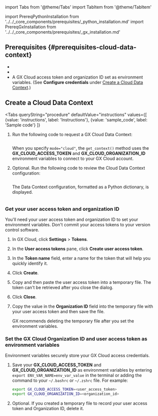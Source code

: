 import Tabs from '@theme/Tabs'
import TabItem from '@theme/TabItem'

import PrereqPythonInstallation from '../../_core_components/prerequisites/_python_installation.md'
import PrereqGxInstallation from '../../_core_components/prerequisites/_gx_installation.md'

## Prerequisites {#prerequisites-cloud-data-context}

- <PrereqPythonInstallation/>
- <PrereqGxInstallation/>
- A GX Cloud access token and organization ID set as environment variables. (See **Configure credentials** under [Create a Cloud Data Context](#create-a-cloud-data-context).)

## Create a Cloud Data Context

<Tabs 
   queryString="procedure"
   defaultValue="instructions"
   values={[
      {value: 'instructions', label: 'Instructions'},
      {value: 'sample_code', label: 'Sample code'}
   ]}
>

<TabItem value="instructions" label="Instructions">

1. Run the following code to request a GX Cloud Data Context:

   ```python title='Python input' name="core/set_up_a_gx_environment/_create_a_data_context/cloud_data_context.py import great_expectations and get a context"
   ```

   When you specify `mode="cloud"`, the `get_context()` method uses the **GX_CLOUD_ACCESS_TOKEN** and **GX_CLOUD_ORGANIZATION_ID** environment variables to connect to your GX Cloud account.

2. Optional. Run the following code to review the Cloud Data Context configuration:

   ```python title="Python input" name="core/set_up_a_gx_environment/_create_a_data_context/cloud_data_context.py review returned Data Context"
   ```
   
   The Data Context configuration, formatted as a Python dictionary, is displayed.

</TabItem>

<TabItem value="sample_code" label="Sample code">

```python title="Python code" name="core/set_up_a_gx_environment/_create_a_data_context/cloud_data_context.py full example code"
```

</TabItem>

<TabItem value="cloud_credentials" label="Configure credentials">

### Get your user access token and organization ID

You'll need your user access token and organization ID to set your environment variables. Don't commit your access tokens to your version control software.

1. In GX Cloud, click **Settings** > **Tokens**.

2. In the **User access tokens** pane, click **Create user access token**.

3. In the **Token name** field, enter a name for the token that will help you quickly identify it.

4. Click **Create**.

5. Copy and then paste the user access token into a temporary file. The token can't be retrieved after you close the dialog.

6. Click **Close**.

7. Copy the value in the **Organization ID** field into the temporary file with your user access token and then save the file. 

   GX recommends deleting the temporary file after you set the environment variables.

### Set the GX Cloud Organization ID and user access token as environment variables

Environment variables securely store your GX Cloud access credentials.

1. Save your **GX_CLOUD_ACCESS_TOKEN** and **GX_CLOUD_ORGANIZATION_ID** as environment variables by entering `export ENV_VAR_NAME=env_var_value` in the terminal or adding the command to your `~/.bashrc` or `~/.zshrc` file. For example:

   ```bash title="Terminal input"
   export GX_CLOUD_ACCESS_TOKEN=<user_access_token>
   export GX_CLOUD_ORGANIZATION_ID=<organization_id>
   ```

2. Optional. If you created a temporary file to record your user access token and Organization ID, delete it.

</TabItem>

</Tabs>

